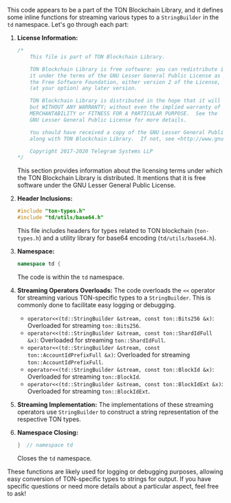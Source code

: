 This code appears to be a part of the TON Blockchain Library, and it defines some inline functions for streaming various types to a `StringBuilder` in the `td` namespace. Let's go through each part:

1. **License Information:**
   ```cpp
   /*
       This file is part of TON Blockchain Library.

       TON Blockchain Library is free software: you can redistribute it and/or modify
       it under the terms of the GNU Lesser General Public License as published by
       the Free Software Foundation, either version 2 of the License, or
       (at your option) any later version.

       TON Blockchain Library is distributed in the hope that it will be useful,
       but WITHOUT ANY WARRANTY; without even the implied warranty of
       MERCHANTABILITY or FITNESS FOR A PARTICULAR PURPOSE.  See the
       GNU Lesser General Public License for more details.

       You should have received a copy of the GNU Lesser General Public License
       along with TON Blockchain Library.  If not, see <http://www.gnu.org/licenses/>.

       Copyright 2017-2020 Telegram Systems LLP
   */
   ```
   This section provides information about the licensing terms under which the TON Blockchain Library is distributed. It mentions that it is free software under the GNU Lesser General Public License.

2. **Header Inclusions:**
   ```cpp
   #include "ton-types.h"
   #include "td/utils/base64.h"
   ```
   This file includes headers for types related to TON blockchain (`ton-types.h`) and a utility library for base64 encoding (`td/utils/base64.h`).

3. **Namespace:**
   ```cpp
   namespace td {
   ```
   The code is within the `td` namespace.

4. **Streaming Operators Overloads:**
   The code overloads the `<<` operator for streaming various TON-specific types to a `StringBuilder`. This is commonly done to facilitate easy logging or debugging.

   - `operator<<(td::StringBuilder &stream, const ton::Bits256 &x)`: Overloaded for streaming `ton::Bits256`.
   - `operator<<(td::StringBuilder &stream, const ton::ShardIdFull &x)`: Overloaded for streaming `ton::ShardIdFull`.
   - `operator<<(td::StringBuilder &stream, const ton::AccountIdPrefixFull &x)`: Overloaded for streaming `ton::AccountIdPrefixFull`.
   - `operator<<(td::StringBuilder &stream, const ton::BlockId &x)`: Overloaded for streaming `ton::BlockId`.
   - `operator<<(td::StringBuilder &stream, const ton::BlockIdExt &x)`: Overloaded for streaming `ton::BlockIdExt`.

5. **Streaming Implementation:**
   The implementations of these streaming operators use `StringBuilder` to construct a string representation of the respective TON types.

6. **Namespace Closing:**
   ```cpp
   }  // namespace td
   ```
   Closes the `td` namespace.

These functions are likely used for logging or debugging purposes, allowing easy conversion of TON-specific types to strings for output. If you have specific questions or need more details about a particular aspect, feel free to ask!
